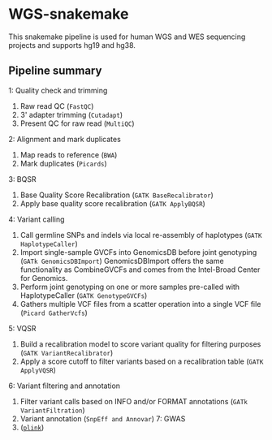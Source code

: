 # WGS-snakemake

This snakemake pipeline is used for human WGS and WES sequencing projects and supports hg19 and hg38.

## Pipeline summary

1: Quality check and trimming
  1. Raw read QC (`FastQC`)
  2. 3' adapter trimming (`Cutadapt`)
  3. Present QC for raw read (`MultiQC`)
  
2: Alignment and mark duplicates
  1. Map reads to reference (`BWA`)
  2. Mark duplicates (`Picards`)

3: BQSR
  1. Base Quality Score Recalibration (`GATK BaseRecalibrator`)
  2. Apply base quality score recalibration (`GATK ApplyBQSR`)

4: Variant calling
  1. Call germline SNPs and indels via local re-assembly of haplotypes (`GATK HaplotypeCaller`)
  2. Import single-sample GVCFs into GenomicsDB before joint genotyping (`GATk GenomicsDBImport`)
     GenomicsDBImport offers the same functionality as CombineGVCFs and comes from the Intel-Broad Center for Genomics.
  3. Perform joint genotyping on one or more samples pre-called with HaplotypeCaller (`GATK GenotypeGVCFs`)
  4. Gathers multiple VCF files from a scatter operation into a single VCF file (`Picard GatherVcfs`)

5: VQSR
  1. Build a recalibration model to score variant quality for filtering purposes (`GATK VariantRecalibrator`)
  2. Apply a score cutoff to filter variants based on a recalibration table (`GATK ApplyVQSR`)

6: Variant filtering and annotation
  1. Filter variant calls based on INFO and/or FORMAT annotations (`GATk VariantFiltration`)
  2. Variant annotation (`SnpEff and Annovar`)
7: GWAS
  1. ([`plink`](https://www.cog-genomics.org/plink/))

